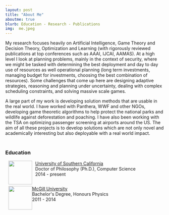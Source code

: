```yaml
---
layout: post
title: "About Me"
aboutme: true
blurb: Education - Research - Publications
img:  me.jpeg
---
```


My research focuses heavily on Artificial Intelligence, Game Theory and Decision Theory, Optimization and Learning (with rigorously reviewed publications at top conferences such as AAAI, IJCAI, AAMAS). At a high level I look at planning problems, mainly in the context of security, where we might be tasked with determining the best deployment and day to day use of resources as well operational planning (long term investments, managing budget for investments, choosing the best combination of resources). Some challenges that come up here are designing adaptive strategies, reasoning and planning under uncertainty, dealing with complex scheduling constraints, and solving massive scale games.

A large part of my work is developing solution methods that are usable in the real world. I have worked with Panthera, WWF and other NGOs, developing game theoretic algorithms to help protect the national parks and wildlife against deforestation and poaching. I have also been working with the TSA on optimizing passenger screening at airports around the US. The aim of all these projects is to develop solutions which are not only novel and academically interesting but also deployable with a real world impact.


<h3><br>Education<br></h3>

<div style="font-size:14px;margin-left:10px;height:80px;">
<img style=" float:left;width: 75px; hspace:100px; padding-right:10px;" src="{{site.baseurl}}/assets/img/usc.png"> 
<div style="padding-left:10px;">
<a href="http://www.usc.edu">University of Southern California</a><br>
Doctor of Philosophy (Ph.D.), Computer Science <br>
2014 - present
</div>
</div>        
<div style="font-size:14px;margin-left:10px;height:80px">
<img style="float:left;width: 75px; hspace:100px" src="{{site.baseurl}}/assets/img/mcgill.png"> 
<a href="http://www.mcgill.ca">McGill University</a> <br>
Bachelor's Degree, Honours Physics <br>
2011 - 2014
</div>